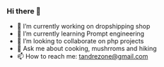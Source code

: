 ### Hi there 👋

- 🔭 I’m currently working on dropshipping shop
- 🌱 I’m currently learning Prompt engineering 
- 👯 I’m looking to collaborate on php projects
- 💬 Ask me about cooking, mushrroms and hiking
- 📫 How to reach me: tandrezone@gmail.com
